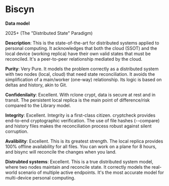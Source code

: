 # Biscyn

**Data model**

2025+ (The "Distributed State" Paradigm)

**Description**: This is the state-of-the-art for distributed systems applied to personal computing. It acknowledges that both the cloud (SSOT) and the local device (working replica) have their own valid states that must be reconciled. It's a peer-to-peer relationship mediated by the cloud.

**Purity**: Very Pure. It models the problem correctly as a distributed system with two nodes (local, cloud) that need state reconciliation. It avoids the simplification of a main/worker (one-way) relationship. Its logic is based on deltas and history, akin to Git.

**Confidenilaity**: Excellent. With rclone crypt, data is secure at rest and in transit. The persistent local replica is the main point of difference/risk compared to the Library model.

**Integrity**: Excellent. Integrity is a first-class citizen. cryptcheck provides end-to-end cryptographic verification. The use of file hashes (--compare) and history files makes the reconciliation process robust against silent corruption.

**Avalibility**: Excellent. This is its greatest strength. The local replica provides 100% offline availability for all files. You can work on a plane for 8 hours, and bisync will reconcile the changes when you land.

**Distrubted systems**: Excellent. This is a true distributed system model, where two nodes maintain and reconcile state. It correctly models the real-world scenario of multiple active endpoints. It's the most accurate model for multi-device personal computing.
